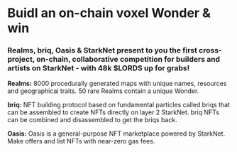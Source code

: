# Buidl an on-chain voxel Wonder & win

### Realms, briq, Oasis & StarkNet present to you the first cross-project, on-chain, collaborative competition for builders and artists on StarkNet - with 48k $LORDS up for grabs!

**Realms:** 8000 procedurally generated maps with unique names, resources and geographical traits. 50 rare Realms contain a unique Wonder.

**briq:** NFT building protocol based on fundamental particles called briqs that can be assembled to create NFTs directly on layer 2 StarkNet. briq NFTs can be combined and disassembled to get the briqs back.

**Oasis:** Oasis is a general-purpose NFT marketplace powered by StarkNet. Make offers and list NFTs with near-zero gas fees.
